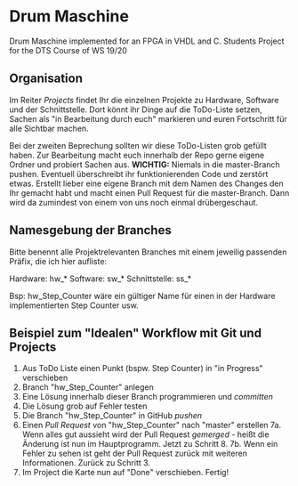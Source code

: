 # Drum Maschine
Drum Maschine implemented for an FPGA in VHDL and C. Students Project for the DTS Course of WS 19/20

## Organisation

Im Reiter *Projects* findet Ihr die einzelnen Projekte zu Hardware, Software und der Schnittstelle. Dort könnt ihr Dinge auf die ToDo-Liste setzen, Sachen als "in Bearbeitung durch euch" markieren und euren Fortschritt für alle Sichtbar machen. 

Bei der zweiten Beprechung sollten wir diese ToDo-Listen grob gefüllt haben. Zur Bearbeitung macht euch innerhalb der Repo gerne eigene Ordner und probiert Sachen aus. **WICHTIG:** Niemals in die master-Branch pushen. Eventuell überschreibt ihr funktionierenden Code und zerstört etwas. Erstellt lieber eine eigene Branch mit dem Namen des Changes den Ihr gemacht habt und macht einen Pull Request für die master-Branch. Dann wird da zumindest von einem von uns noch einmal drübergeschaut.

## Namesgebung der Branches

Bitte benennt alle Projektrelevanten Branches mit einem jeweilig passenden Präfix, die ich hier aufliste:

Hardware: hw_*
Software: sw_*
Schnittstelle: ss_*

Bsp: hw_Step_Counter wäre ein gültiger Name für einen in der Hardware implementierten Step Counter usw.

## Beispiel zum "Idealen" Workflow mit Git und Projects

1. Aus ToDo Liste einen Punkt (bspw. Step Counter) in "in Progress" verschieben
2. Branch "hw_Step_Counter" anlegen
3. Eine Lösung innerhalb dieser Branch programmieren und *committen*
4. Die Lösung grob auf Fehler testen
5. Die Branch "hw_Step_Counter" in GitHub *pushen*
6. Einen *Pull Request* von "hw_Step_Counter" nach "master" erstellen
7a. Wenn alles gut aussieht wird der Pull Request *gemerged* - heißt die Änderung ist nun im Hauptprogramm. Jetzt zu Schritt 8.
7b. Wenn ein Fehler zu sehen ist geht der Pull Request zurück mit weiteren Informationen. Zurück zu Schritt 3.
8. Im Project die Karte nun auf "Done" verschieben. Fertig!
